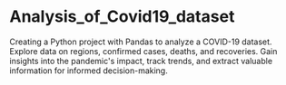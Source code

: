 # Analysis_of_Covid19_dataset
Creating a Python project with Pandas to analyze a COVID-19 dataset. Explore data on regions, confirmed cases, deaths, and recoveries. Gain insights into the pandemic's impact, track trends, and extract valuable information for informed decision-making.
